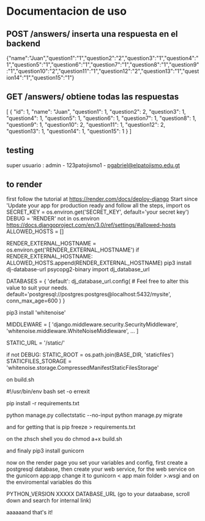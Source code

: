 # Documentacion de uso

## POST /answers/ inserta una respuesta en el backend
{"name":"Juan","question1":"1","question2":"2","question3":"1","question4":"1","question5":"1","question6":"1","question7":"1","question8":"1","question9":"1","question10":"2","question11":"1","question12":"2","question13":"1","question14":"1","question15":"1"}


## GET /answers/ obtiene todas las respuestas
[
  {
    "id": 1,
    "name": "Juan",
    "question1": 1,
    "question2": 2,
    "question3": 1,
    "question4": 1,
    "question5": 1,
    "question6": 1,
    "question7": 1,
    "question8": 1,
    "question9": 1,
    "question10": 2,
    "question11": 1,
    "question12": 2,
    "question13": 1,
    "question14": 1,
    "question15": 1
  }
]

## testing

super usuario : 
admin - 123patojismo1 - pgabriel@elpatojismo.edu.gt

## to render
first follow the tutorial at https://render.com/docs/deploy-django
Start since 'Update your app for production ready and follow all the steps,
import os
SECRET_KEY = os.environ.get('SECRET_KEY', default='your secret key')
DEBUG = 'RENDER' not in os.environ
https://docs.djangoproject.com/en/3.0/ref/settings/#allowed-hosts
ALLOWED_HOSTS = []

RENDER_EXTERNAL_HOSTNAME = os.environ.get('RENDER_EXTERNAL_HOSTNAME')
if RENDER_EXTERNAL_HOSTNAME:
    ALLOWED_HOSTS.append(RENDER_EXTERNAL_HOSTNAME)
pip3 install dj-database-url psycopg2-binary
import dj_database_url

DATABASES = {
    'default': dj_database_url.config(
        # Feel free to alter this value to suit your needs.
        default='postgresql://postgres:postgres@localhost:5432/mysite',
        conn_max_age=600
    )
}

pip3 install 'whitenoise'

MIDDLEWARE = [
    'django.middleware.security.SecurityMiddleware',
    'whitenoise.middleware.WhiteNoiseMiddleware',
    ...
]

STATIC_URL = '/static/'

if not DEBUG:
      STATIC_ROOT = os.path.join(BASE_DIR, 'staticfiles')
      STATICFILES_STORAGE = 'whitenoise.storage.CompressedManifestStaticFilesStorage'

on build.sh

#!/usr/bin/env bash
set -o errexit

pip install -r requirements.txt

python manage.py collectstatic --no-input
python manage.py migrate

and for getting that is pip freeze > requirements.txt

on the zhsch shell you do 
chmod a+x build.sh

and finaly 
pip3 install gunicorn


now on the render page you set your variables and config, first create a postgresql 
database, then create your web service, for the web service on the 
gunicorn app:app 
change it to
gunicorn < app main folder >.wsgi
and on the enviromental  variables do this

PYTHON_VERSION     XXXXX
DATABASE_URL      (go to your dataabase, scroll down and search for internal link)


aaaaaand that's it!